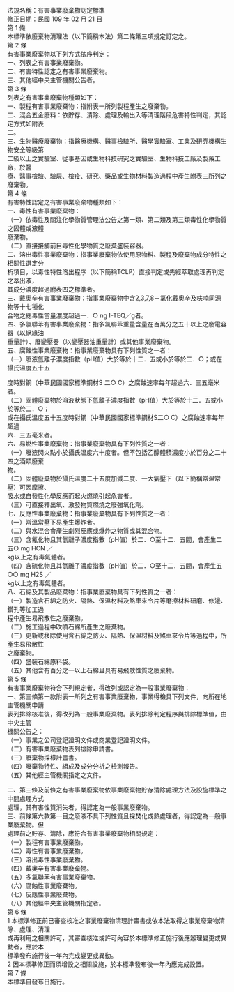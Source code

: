 法規名稱：有害事業廢棄物認定標準  
修正日期：民國 109 年 02 月 21 日  
第 1 條  
本標準依廢棄物清理法（以下簡稱本法）第二條第三項規定訂定之。  
第 2 條  
有害事業廢棄物以下列方式依序判定：  
一、列表之有害事業廢棄物。  
二、有害特性認定之有害事業廢棄物。  
三、其他經中央主管機關公告者。  
第 3 條  
列表之有害事業廢棄物種類如下：  
一、製程有害事業廢棄物：指附表一所列製程產生之廢棄物。  
二、混合五金廢料：依貯存、清除、處理及輸出入等清理階段危害特性判定，其認定方式如附表  
二。  
三、生物醫療廢棄物：指醫療機構、醫事檢驗所、醫學實驗室、工業及研究機構生物安全等級第  
二級以上之實驗室、從事基因或生物科技研究之實驗室、生物科技工廠及製藥工廠，於醫  
療、醫事檢驗、驗屍、檢疫、研究、藥品或生物材料製造過程中產生附表三所列之廢棄物。  
第 4 條  
有害特性認定之有害事業廢棄物種類如下：  
一、毒性有害事業廢棄物：  
（一）依毒性及關注化學物質管理法公告之第一類、第二類及第三類毒性化學物質之固體或液體  
廢棄物。  
（二）直接接觸前目毒性化學物質之廢棄盛裝容器。  
二、溶出毒性事業廢棄物：指事業廢棄物依使用原物料、製程及廢棄物成分特性之相關性選定分  
析項目，以毒性特性溶出程序（以下簡稱TCLP）直接判定或先經萃取處理再判定之萃出液，  
其成分濃度超過附表四之標準者。  
三、戴奧辛有害事業廢棄物：指事業廢棄物中含2,3,7,8－氯化戴奧辛及呋喃同源物等十七種化  
合物之總毒性當量濃度超過一．○ ng I-TEQ／g者。  
四、多氯聯苯有害事業廢棄物：指多氯聯苯重量含量在百萬分之五十以上之廢電容器（以絕緣油  
重量計）、廢變壓器（以變壓器油重量計）或其他事業廢棄物。  
五、腐蝕性事業廢棄物：指事業廢棄物具有下列性質之一者：  
（一）廢液氫離子濃度指數（pH值）大於等於十二．五或小於等於二．○；或在攝氏溫度五十五  


度時對鋼（中華民國國家標準鋼材S 二○ C）之腐蝕速率每年超過六．三五毫米者。  
（二）固體廢棄物於溶液狀態下氫離子濃度指數（pH值）大於等於十二．五或小於等於二．○；  
或在攝氏溫度五十五度時對鋼（中華民國國家標準鋼材S二○ C）之腐蝕速率每年超過  
六．三五毫米者。  
六、易燃性事業廢棄物：指事業廢棄物具有下列性質之一者：  
（一）廢液閃火點小於攝氏溫度六十度者。但不包括乙醇體積濃度小於百分之二十四之酒類廢棄  
物。  
（二）固體廢棄物於攝氏溫度二十五度加減二度、一大氣壓下（以下簡稱常溫常壓）可因摩擦、  
吸水或自發性化學反應而起火燃燒引起危害者。  
（三）可直接釋出氧、激發物質燃燒之廢強氧化劑。  
七、反應性事業廢棄物：指事業廢棄物具有下列性質之一者：  
（一）常溫常壓下易產生爆炸者。  
（二）與水混合會產生劇烈反應或爆炸之物質或其混合物。  
（三）含氰化物且其氫離子濃度指數（pH值）於二．○至十二．五間，會產生二五○ mg HCN ／  
kg以上之有毒氣體者。  
（四）含硫化物且其氫離子濃度指數（pH值）於二．○至十二．五間，會產生五○○ mg H2S ／  
kg以上之有毒氣體者。  
八、石綿及其製品廢棄物：指事業廢棄物具有下列性質之一者：  
（一）製造含石綿之防火、隔熱、保溫材料及煞車來令片等磨擦材料研磨、修邊、鑽孔等加工過  
程中產生易飛散性之廢棄物。  
（二）施工過程中吹噴石綿所產生之廢棄物。  
（三）更新或移除使用含石綿之防火、隔熱、保溫材料及煞車來令片等過程中，所產生易飛散性  
之廢棄物。  
（四）盛裝石綿原料袋。  
（五）其他含有百分之一以上石綿且具有易飛散性質之廢棄物。  
第 5 條  
有害事業廢棄物符合下列規定者，得改列或認定為一般事業廢棄物：  
一、第三條第一款附表一所列之有害事業廢棄物，事業得檢具下列文件，向所在地主管機關申請  
表列排除核准後，得改列為一般事業廢棄物。表列排除判定程序與排除標準值，由中央主管  
機關公告之：  
（一）事業之公司登記證明文件或商業登記證明文件。  
（二）有害事業廢棄物表列排除申請書。  
（三）廢棄物採樣計畫書。  
（四）廢棄物特性、組成及成分分析之檢測報告。  
（五）其他經主管機關指定之文件。  


二、第三條及前條之有害事業廢棄物依事業廢棄物貯存清除處理方法及設施標準之中間處理方式  
處理，其有害性質消失者，得認定為一般事業廢棄物。  
三、前條第六款第一目之廢液不具下列性質且採焚化或熱處理者，得認定為一般事業廢棄物。但  
處理前之貯存、清除，應符合有害事業廢棄物相關規定：  
（一）製程有害事業廢棄物。  
（二）毒性有害事業廢棄物。  
（三）溶出毒性事業廢棄物。  
（四）戴奧辛有害事業廢棄物。  
（五）多氯聯苯有害事業廢棄物。  
（六）腐蝕性事業廢棄物。  
（七）反應性事業廢棄物。  
（八）其他經中央主管機關指定者。  
第 6 條  
1 本標準修正前已審查核准之事業廢棄物清理計畫書或依本法取得之事業廢棄物清除、處理、清理  
或再利用之相關許可，其審查核准或許可內容於本標準修正施行後應辦理變更或異動者，應於本  
標準發布施行後一年內完成變更或異動。  
2 因本標準修正而須增設之相關設施，於本標準發布後一年內應完成設置。  
第 7 條  
本標準自發布日施行。  


